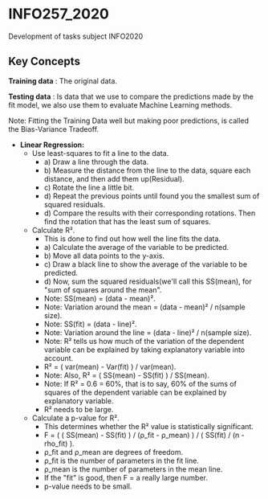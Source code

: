 # INFO257_2020
Development of tasks subject INFO2020

## Key Concepts
**Training data** : The original data.

**Testing data** : Is data that we use to compare the predictions made by the fit model, we also use them to evaluate Machine Learning methods.

Note: Fitting the Training Data well but making poor predictions, is called the Bias-Variance Tradeoff.

- **Linear Regression:**
	- Use least-squares to fit a line to the data.
		* a) Draw a line through the data.
		* b) Measure the distance from the line to the data, square each distance, and then add them up(Residual).
		* c) Rotate the line a little bit.
		* d) Repeat the previous points until found you  the smallest sum of squared residuals.
		* d) Compare the results with their corresponding rotations. Then find the rotation that has the least sum of squares.
	- Calculate R².
		* This is done to find out how well the line fits the data.
		* a) Calculate the average of the variable to be predicted.
		* b) Move all data points to the y-axis.
		* c) Draw a black line to show the average of the variable to be predicted.
		* d) Now, sum the squared residuals(we'll call this SS(mean), for "sum of squares around the mean".
		* Note: SS(mean) = (data - mean)².
		* Note: Variation around the mean = (data - mean)² / n(sample size).
		* Note: SS(fit) = (data - line)².
		* Note: Variation around the line = (data - line)² / n(sample size).
		* Note: R² tells us how much of the variation of the dependent variable can be explained by taking explanatory variable into account.
		* R² = ( var(mean) - Var(fit) ) / var(mean).
		* Note: Also, R² = ( SS(mean) - SS(fit) ) / SS(mean).
		* Note: If R² = 0.6 = 60%, that is to say, 60% of the sums of squares of the dependent variable can be explained by explanatory variable.
		* R² needs to be large.
	- Calculate a p-value for R².
		* This determines whether the R² value is statistically significant.
		* F = ( ( SS(mean) - SS(fit) ) / (ρ_fit - ρ_mean) ) / ( SS(fit) / (n - rho_fit) ).
		* ρ_fit and ρ_mean are degrees of freedom.
		* ρ_fit is the number of parameters in the fit line.
		* ρ_mean is the number of parameters in the mean line.
		* If the "fit" is good, then F = a really large number.
		* p-value needs to be small.

